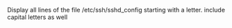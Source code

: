 Display all lines of the file /etc/ssh/sshd_config starting with a letter.
include capital letters as well
